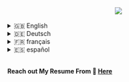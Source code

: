 <div align="center">
  <img src="https://media.giphy.com/media/2IudUHdI075HL02Pkk/giphy.gif" align="center" style="width: auto" />
</div>  

</br>

<details>
 <summary>🇬🇧 English</summary>

# 👨‍💻 About Me

Greetings, fellow tech enthusiasts! I'm Abdulrahman, a dedicated developer with a profound passion for exploring the ever-evolving landscape of technology. Welcome to my GitHub haven, where innovation meets code.

## 🚀 Technologies and Languages

I work with a diverse set of programming languages and technologies, including:

- **JavaScript**: For frontend and backend development, web development, Node.js, and more.
- **Python**: Versatile language used for data science, backend scripting, and more.
- **Infrastructure As Code (IaC)**: Leveraging tools like Terraform, Ansible, and AWS CloudFormation for seamless infrastructure management.
- **Shell Scripting**: Automation and system-related tasks.
- **Bash scripting**: A powerful tool in my toolkit for various scripting needs.
- **C++**: Occasionally used for performance-centric projects.
- **HTML/CSS**: Web development languages for creating visually appealing interfaces.
- **CI/CD**: Implementing continuous integration and continuous deployment using tools like Jenkins and CircleCI.
- **Cloud Providers**: Experience working with major cloud providers like AWS, Google Cloud, and Azure.
- **Ansible**: Automating configuration management and application deployment.
- **Docker**: Containerization for consistent and reliable software deployment.
- **Kubernetes**: Container orchestration for managing and scaling containerized applications.
- **Git**: Version control for collaborative development.
- **Jenkins**: Automation server for building, testing, and deploying code.
- **HashiCorp Vault**: Securely managing sensitive information like API keys and passwords.
- **Security Scanning Tools**: Implementing tools like OWASP ZAP, SonarQube for code security and quality.
- **Monitoring Tools**: Experience with monitoring tools like Prometheus, Grafana for ensuring system reliability.
- **DevSecOps Practices**: Integration of security practices within the DevOps pipeline.

## 🌐 Projects Overview

Here's a brief overview of some projects you'll find in this repository:

1. **[Provision a Kubernetes cluster on AWS using Terraform](https://github.com/AbdulrahmanAlpha/Provision-a-Kubernetes-cluster-on-AWS-using-Terraform):** This project involves setting up a Kubernetes cluster on AWS using Terraform. Check it out for insights into infrastructure as code and Kubernetes.

2. **[Deploying a Serverless Application on AWS Lambda using Terraform](https://github.com/AbdulrahmanAlpha/Deploying-a-Serverless-Application-on-AWS-Lambda-using-Terraform):** Explore this project to understand the process of deploying serverless applications on AWS Lambda using Terraform.

3. **[Build a CI CD pipeline on Google Cloud Platform using Terraform and Jenkins](https://github.com/AbdulrahmanAlpha/Build-a-CI-CD-pipeline-on-Google-Cloud-Platform-using-Terraform-and-Jenkins):** Dive into this project to learn about building a CI/CD pipeline on Google Cloud Platform using Terraform and Jenkins.

## 📝 Blog

Feel free to explore my blog, where I share insights on DevOps, DevSecOps, Software Engineering, and Automation. Here are some recent topics:

- [Securing the Software Delivery Pipeline: A Step-by-Step Guide](https://abdulrahmanalpha.hashnode.dev/securing-the-software-delivery-pipeline-a-step-by-step-guide)
- [Infrastructure Automation with Terraform](https://abdulrahmanalpha.hashnode.dev/infrastructure-automation-with-terraform)
- [CI/CD Pipeline: Automating Software Delivery](https://abdulrahmanalpha.hashnode.dev/cicd-pipeline-automating-software-delivery)

Explore more on [Abdulrahman's Tech Insights](https://abdulrahmanalpha.hashnode.dev/)!

## 🤝 Let's Connect!

I'm always open to collaboration and discussions. If you have any questions, suggestions, or just want to chat about tech, feel free to reach out. You can find me on:

- [![portfolio](https://img.shields.io/badge/my_portfolio-000?style=for-the-badge&logo=ko-fi&logoColor=white)](https://abdulrahmanalpha.github.io/)

- [![linkedin](https://img.shields.io/badge/linkedin-0A66C2?style=for-the-badge&logo=linkedin&logoColor=white)](https://www.linkedin.com/in/abdulrahmanalpha/)

- [![twitter](https://img.shields.io/badge/twitter-1DA1F2?style=for-the-badge&logo=twitter&logoColor=white)](https://twitter.com/AbdurahmanAlpha)

Thanks for visiting! Happy coding! 🚀

---

</details>

<details>
 <summary>🇩🇪 Deutsch</summary>

# 👨‍💻 Über mich

Grüße, liebe Technikbegeisterte! Ich bin Abdulrahman, ein engagierter Entwickler mit einer tiefen Leidenschaft für die Erforschung der sich ständig weiterentwickelnden Welt der Technologie. Willkommen in meinem GitHub-Refugium, wo Innovation auf Code trifft.

## 🚀 Technologien und Sprachen

Ich arbeite mit einer vielfältigen Palette von Programmiersprachen und Technologien, darunter:

- **JavaScript**: Für die Entwicklung von Front- und Backend, Webentwicklung, Node.js und mehr.
- **Python**: Eine vielseitige Sprache, die für Datenwissenschaft, Backend-Skripting und mehr verwendet wird.
- **Infrastructure As Code (IaC)**: Nutzung von Tools wie Terraform, Ansible und AWS CloudFormation für nahtloses Infrastrukturmanagement.
- **Shell Scripting**: Automatisierung und systembezogene Aufgaben.
- **Bash Scripting**: Ein leistungsstolles Werkzeug in meinem Repertoire für verschiedene Skripting-Anforderungen.
- **C++**: Gelegentlich verwendet für leistungsorientierte Projekte.
- **HTML/CSS**: Webentwicklungssprachen zur Erstellung visuell ansprechender Oberflächen.
- **CI/CD**: Umsetzung von kontinuierlicher Integration und kontinuierlichem Deployment mit Tools wie Jenkins und CircleCI.
- **Cloud-Provider**: Erfahrung in der Zusammenarbeit mit großen Cloud-Anbietern wie AWS, Google Cloud und Azure.
- **Ansible**: Automatisierung von Konfigurationsmanagement und Anwendungsbereitstellung.
- **Docker**: Containerisierung für konsistente und zuverlässige Softwarebereitstellung.
- **Kubernetes**: Container-Orchestrierung zur Verwaltung und Skalierung containerisierter Anwendungen.
- **Git**: Versionskontrolle für die kollaborative Entwicklung.
- **Jenkins**: Automatisierungsserver für Build, Test und Bereitstellung von Code.
- **HashiCorp Vault**: Sicherer Umgang mit sensiblen Informationen wie API-Schlüsseln und Passwörtern.
- **Security Scanning Tools**: Implementierung von Tools wie OWASP ZAP, SonarQube für Codesicherheit und -qualität.
- **Monitoring Tools**: Erfahrung mit Überwachungstools wie Prometheus, Grafana zur Gewährleistung der Systemsicherheit.
- **DevSecOps Practices**: Integration von Sicherheitspraktiken innerhalb der DevOps-Pipeline.

## 🌐 Projektübersicht

Hier eine kurze Übersicht über einige Projekte, die Sie in diesem Repository finden werden:

1. **[Ein Kubernetes-Cluster auf AWS mit Terraform bereitstellen](https://github.com/AbdulrahmanAlpha/Provision-a-Kubernetes-cluster-on-AWS-using-Terraform):** Dieses Projekt beinhaltet die Einrichtung eines Kubernetes-Clusters auf AWS mit Terraform. Werfen Sie einen Blick darauf für Einblicke in die Infrastruktur als Code und Kubernetes.

2. **[Bereitstellung einer serverlosen Anwendung auf AWS Lambda mit Terraform](https://github.com/AbdulrahmanAlpha/Deploying-a-Serverless-Application-on-AWS-Lambda-using-Terraform):** Erkunden Sie dieses Projekt, um den Prozess der Bereitstellung serverloser Anwendungen auf AWS Lambda mit Terraform zu verstehen.

3. **[Aufbau einer CI/CD-Pipeline auf der Google Cloud Platform mit Terraform und Jenkins](https://github.com/AbdulrahmanAlpha/Build-a-CI-CD-pipeline-on-Google-Cloud-Platform-using-Terraform-and-Jenkins):** Tauchen Sie in dieses Projekt ein, um mehr über den Aufbau einer CI/CD-Pipeline auf der Google Cloud Platform mit Terraform und Jenkins zu erfahren.

## 📝 Blog

Erkunden Sie gerne meinen Blog, in dem ich Einblicke in DevOps, DevSecOps, Software Engineering und Automatisierung teile. Hier sind einige aktuelle Themen:

- [Absichern der Softwarebereitstellungspipeline: Ein schrittweiser Leitfaden](https://abdulrahmanalpha.hashnode.dev/securing-the-software-delivery-pipeline-a-step-by-step-guide)
- [Infrastrukturautomatisierung mit Terraform](https://abdulrahmanalpha.hashnode.dev/infrastructure-automation-with-terraform)
- [CI/CD-Pipeline: Automatisierung der Softwarebereitstellung](https://abdulrahmanalpha.hashnode.dev/cicd-pipeline-automating-software-delivery)

Erkunden Sie mehr auf [Abdulrahmans Tech Insights](https://abdulrahmanalpha.hashnode.dev/)!

## 🤝 Lassen Sie uns in Verbindung bleiben!

Ich stehe Ihnen immer für Zusammenarbeit und Diskussionen zur Verfügung. Wenn Sie Fragen, Anregungen oder einfach nur Lust auf einen technischen Plausch haben, zögern Sie nicht, mich zu kontaktieren. Sie finden mich unter:

- [![Portfolio](https://img.shields.io/badge/my_portfolio-000?style=for-the-badge&logo=ko-fi&logoColor=white)](https://abdulrahmanalpha.github.io/)
  
- [![LinkedIn](https://img.shields.io/badge/linkedin-0A66C2?style=for-the-badge&logo=linkedin&logoColor=white)](https://www.linkedin.com/in/abdulrahmanalpha/)
  
- [![Twitter](https://img.shields.io/badge/twitter-1DA1F2?style=for-the-badge&logo=twitter&logoColor=white)](https://twitter.com/AbdurahmanAlpha)

Vielen Dank für Ihren Besuch! Viel Freude beim Codieren! 🚀

---

</details>

<details>
 <summary>🇫🇷 français</summary>

# 👨‍💻 À propos de moi

Salut les passionnés de tech ! Je suis Abdulrahman, un développeur dévoué avec une passion profonde pour explorer le paysage technologique en constante évolution. Bienvenue dans mon havre GitHub, là où l'innovation rencontre le code.

## 🚀 Technologies et Langages

Je travaille avec une gamme diversifiée de langages de programmation et de technologies, notamment :

- **JavaScript** : Pour le développement frontend et backend, le développement web, Node.js, et plus encore.
- **Python** : Langage polyvalent utilisé pour la science des données, le scripting backend, et plus encore.
- **Infrastructure As Code (IaC)** : Utilisation d'outils tels que Terraform, Ansible, et AWS CloudFormation pour une gestion transparente de l'infrastructure.
- **Shell Scripting** : Automatisation et tâches liées au système.
- **Bash scripting** : Un outil puissant dans ma boîte à outils pour divers besoins de script.
- **C++** : Utilisé occasionnellement pour des projets axés sur les performances.
- **HTML/CSS** : Langages de développement web pour créer des interfaces visuellement attrayantes.
- **CI/CD** : Mise en œuvre de l'intégration continue et du déploiement continu avec des outils tels que Jenkins et CircleCI.
- **Fournisseurs Cloud** : Expérience de travail avec des fournisseurs de cloud majeurs tels qu'AWS, Google Cloud, et Azure.
- **Ansible** : Automatisation de la gestion de la configuration et du déploiement des applications.
- **Docker** : Conteneurisation pour un déploiement logiciel cohérent et fiable.
- **Kubernetes** : Orchestration de conteneurs pour la gestion et l'escalabilité d'applications conteneurisées.
- **Git** : Contrôle de version pour le développement collaboratif.
- **Jenkins** : Serveur d'automatisation pour la construction, les tests et le déploiement du code.
- **HashiCorp Vault** : Gestion sécurisée des informations sensibles telles que les clés API et les mots de passe.
- **Outils de Scan de Sécurité** : Implémentation d'outils tels qu'OWASP ZAP, SonarQube pour la sécurité et la qualité du code.
- **Outils de Monitoring** : Expérience avec des outils de monitoring tels que Prometheus, Grafana pour garantir la fiabilité du système.
- **Pratiques DevSecOps** : Intégration de pratiques de sécurité au sein du pipeline DevOps.

## 🌐 Aperçu des Projets

Voici un bref aperçu de quelques projets que vous trouverez dans ce dépôt :

1. **[Provisionner un cluster Kubernetes sur AWS avec Terraform](https://github.com/AbdulrahmanAlpha/Provision-a-Kubernetes-cluster-on-AWS-using-Terraform) :** Ce projet implique la configuration d'un cluster Kubernetes sur AWS à l'aide de Terraform. Consultez-le pour des idées sur l'infrastructure en tant que code et Kubernetes.

2. **[Déployer une application Serverless sur AWS Lambda avec Terraform](https://github.com/AbdulrahmanAlpha/Deploying-a-Serverless-Application-on-AWS-Lambda-using-Terraform) :** Explorez ce projet pour comprendre le processus de déploiement d'applications sans serveur sur AWS Lambda avec Terraform.

3. **[Construire un pipeline CI/CD sur Google Cloud Platform avec Terraform et Jenkins](https://github.com/AbdulrahmanAlpha/Build-a-CI-CD-pipeline-on-Google-Cloud-Platform-using-Terraform-and-Jenkins) :** Plongez dans ce projet pour en savoir plus sur la construction d'un pipeline CI/CD sur Google Cloud Platform avec Terraform et Jenkins.

## 📝 Blog

N'hésitez pas à explorer mon blog, où je partage des idées sur le DevOps, le DevSecOps, l'ingénierie logicielle et l'automatisation. Voici quelques sujets récents :

- [Sécuriser le Pipeline de Livraison Logicielle : Un Guide Étape par Étape](https://abdulrahmanalpha.hashnode.dev/securing-the-software-delivery-pipeline-a-step-by-step-guide)
- [Automatisation de l'Infrastructure avec Terraform](https://abdulrahmanalpha.hashnode.dev/infrastructure-automation-with-terraform)
- [Pipeline CI/CD : Automatiser la Livraison Logicielle](https://abdulrahmanalpha.hashnode.dev/cicd-pipeline-automating-software-delivery)

Explorez davantage sur [Perspectives Technologiques d'Abdulrahman](https://abdulrahmanalpha.hashnode.dev/) !

## 🤝 Connectons-nous !

Je suis toujours ouvert à la collaboration et aux discussions. Si vous avez des questions, des suggestions, ou simplement envie de discuter de tech, n'hésitez pas à me contacter. Vous pouvez me trouver sur :

- [![portfolio](https://img.shields.io/badge/my_portfolio-000?style=for-the-badge&logo=ko-fi&logoColor=white)](https://abdulrahmanalpha.github.io/)
  
- [![linkedin](https://img.shields.io/badge/linkedin-0A66C2?style=for-the-badge&logo=linkedin&logoColor=white)](https://www.linkedin.com/in/abdulrahmanalpha/)
  
- [![twitter](https://img.shields.io/badge/twitter-1DA1F2?style=for-the-badge&logo=twitter&logoColor=white)](https://twitter.com/AbdurahmanAlpha)

Merci de votre visite ! Bon codage ! 🚀

---

</details>

<details>
 <summary>🇪🇸 español</summary>

# 👨‍💻 Sobre Mí

¡Saludos, entusiastas de la tecnología! Soy Abdulrahman, un desarrollador dedicado con una profunda pasión por explorar el siempre cambiante panorama de la tecnología. Bienvenido a mi refugio en GitHub, donde la innovación se encuentra con el código.

## 🚀 Tecnologías y Lenguajes

Trabajo con una variedad de lenguajes de programación y tecnologías, que incluyen:

- **JavaScript**: Para desarrollo frontend y backend, desarrollo web, Node.js y más.
- **Python**: Un lenguaje versátil utilizado para ciencia de datos, scripting en el backend y más.
- **Infraestructura Como Código (IaC)**: Aprovechando herramientas como Terraform, Ansible y AWS CloudFormation para una gestión de infraestructura sin problemas.
- **Shell Scripting**: Automatización y tareas relacionadas con el sistema.
- **Bash scripting**: Una herramienta poderosa en mi conjunto de herramientas para diversas necesidades de scripting.
- **C++**: Utilizado ocasionalmente para proyectos centrados en el rendimiento.
- **HTML/CSS**: Lenguajes de desarrollo web para crear interfaces visualmente atractivas.
- **CI/CD**: Implementación de integración continua y despliegue continuo utilizando herramientas como Jenkins y CircleCI.
- **Proveedores de Nube**: Experiencia trabajando con importantes proveedores de servicios en la nube como AWS, Google Cloud y Azure.
- **Ansible**: Automatización de la gestión de configuraciones y el despliegue de aplicaciones.
- **Docker**: Contenerización para un despliegue de software consistente y confiable.
- **Kubernetes**: Orquestación de contenedores para gestionar y escalar aplicaciones en contenedores.
- **Git**: Control de versiones para el desarrollo colaborativo.
- **Jenkins**: Servidor de automatización para construir, probar y desplegar código.
- **HashiCorp Vault**: Gestión segura de información sensible como claves API y contraseñas.
- **Herramientas de Escaneo de Seguridad**: Implementación de herramientas como OWASP ZAP, SonarQube para seguridad y calidad del código.
- **Herramientas de Monitoreo**: Experiencia con herramientas de monitoreo como Prometheus, Grafana para garantizar la confiabilidad del sistema.
- **Prácticas DevSecOps**: Integración de prácticas de seguridad dentro del canal DevOps.

## 🌐 Resumen de Proyectos

Aquí tienes un breve resumen de algunos proyectos que encontrarás en este repositorio:

1. **[Provisionar un clúster Kubernetes en AWS con Terraform](https://github.com/AbdulrahmanAlpha/Provision-a-Kubernetes-cluster-on-AWS-using-Terraform):** Este proyecto implica la configuración de un clúster Kubernetes en AWS usando Terraform. Échale un vistazo para obtener ideas sobre la infraestructura como código y Kubernetes.

2. **[Desplegar una aplicación sin servidor en AWS Lambda con Terraform](https://github.com/AbdulrahmanAlpha/Deploying-a-Serverless-Application-on-AWS-Lambda-using-Terraform):** Explora este proyecto para comprender el proceso de implementar aplicaciones sin servidor en AWS Lambda usando Terraform.

3. **[Construir un canal CI/CD en Google Cloud Platform con Terraform y Jenkins](https://github.com/AbdulrahmanAlpha/Build-a-CI-CD-pipeline-on-Google-Cloud-Platform-using-Terraform-and-Jenkins):** Sumérgete en este proyecto para aprender sobre la construcción de un canal CI/CD en Google Cloud Platform con Terraform y Jenkins.

## 📝 Blog

Siéntete libre de explorar mi blog, donde comparto ideas sobre DevOps, DevSecOps, Ingeniería de Software y Automatización. Aquí tienes algunos temas recientes:

- [Asegurando el Canal de Entrega de Software: Una Guía Paso a Paso](https://abdulrahmanalpha.hashnode.dev/securing-the-software-delivery-pipeline-a-step-by-step-guide)
- [Automatización de Infraestructura con Terraform](https://abdulrahmanalpha.hashnode.dev/infrastructure-automation-with-terraform)
- [Canal CI/CD: Automatizando la Entrega de Software](https://abdulrahmanalpha.hashnode.dev/cicd-pipeline-automating-software-delivery)

¡Explora más en [Abdulrahman's Tech Insights](https://abdulrahmanalpha.hashnode.dev/)!

## 🤝 ¡Conectémonos!

Siempre estoy abierto a la colaboración y las discusiones. Si tienes alguna pregunta, sugerencia o simplemente quieres charlar sobre tecnología, no dudes en ponerte en contacto. Puedes encontrarme en:

- [![portfolio](https://img.shields.io/badge/my_portfolio-000?style=for-the-badge&logo=ko-fi&logoColor=white)](https://abdulrahmanalpha.github.io/)
  
- [![linkedin](https://img.shields.io/badge/linkedin-0A66C2?style=for-the-badge&logo=linkedin&logoColor=white)](https://www.linkedin.com/in/abdulrahmanalpha/)
  
- [![twitter](https://img.shields.io/badge/twitter-1DA1F2?style=for-the-badge&logo=twitter&logoColor=white)](https://twitter.com/AbdurahmanAlpha)

¡Gracias por visitar! ¡Feliz codificación! 🚀

---

</details>

</br>

**Reach out My Resume From 🔗 [Here](https://drive.google.com/file/d/1c0G0IPSn4AxkeHclLKrU7RzFpsvqM7VN/view?usp=sharing)**
